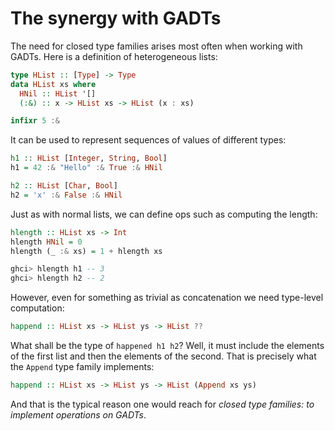 # The synergy with GADTs

The need for closed type families arises most often when working with GADTs. Here is a definition of heterogeneous lists:

```hs
type HList :: [Type] -> Type
data HList xs where
  HNil :: HList '[]
  (:&) :: x -> HList xs -> HList (x : xs)

infixr 5 :&
```

It can be used to represent sequences of values of different types:

```hs
h1 :: HList [Integer, String, Bool]
h1 = 42 :& "Hello" :& True :& HNil

h2 :: HList [Char, Bool]
h2 = 'x' :& False :& HNil
```

Just as with normal lists, we can define ops such as computing the length:

```hs
hlength :: HList xs -> Int
hlength HNil = 0
hlength (_ :& xs) = 1 + hlength xs

ghci> hlength h1 -- 3
ghci> hlength h2 -- 2
```

However, even for something as trivial as concatenation we need type-level computation:

```hs
happend :: HList xs -> HList ys -> HList ??
```

What shall be the type of `happened h1 h2`? Well, it must include the elements of the first list and then the elements of the second. That is precisely what the `Append` type family implements:

```hs
happend :: HList xs -> HList ys -> HList (Append xs ys)
```

And that is the typical reason one would reach for *closed type families: to implement operations on GADTs*.
